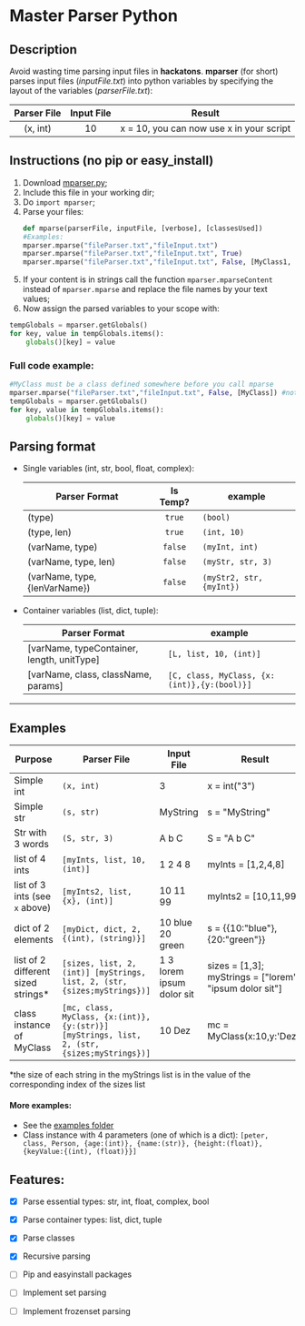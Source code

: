 # Master Parser Python
## Description
Avoid wasting time parsing input files in **hackatons**. 
**mparser** (for short) parses input files (_inputFile.txt_) into python variables by specifying the layout of the variables (_parserFile.txt_):

| Parser File  | Input File | Result |
|:------------:|:----------:|:----------:|
| (x, int)     | 10         | x = 10, you can now use x in your script         |
## Instructions (no pip or easy_install)
1. Download [mparser.py](https://github.com/msramalho/masterParserPython/blob/master/mparser.py);
2. Include this file in your working dir;
3. Do `import mparser`;
4. Parse your files:
    ```python 
    def mparse(parserFile, inputFile, [verbose], [classesUsed])
   #Examples:
    mparser.mparse("fileParser.txt","fileInput.txt")
    mparser.mparse("fileParser.txt","fileInput.txt", True)
    mparser.mparse("fileParser.txt","fileInput.txt", False, [MyClass1, MyClass2])
     ```
5. If your content is in strings call the function `mparser.mparseContent` instead of `mparser.mparse` and replace the file names by your text values;
6. Now assign the parsed variables to your scope with:
```python
tempGlobals = mparser.getGlobals()
for key, value in tempGlobals.items():
    globals()[key] = value
```
### Full code example:
```python
#MyClass must be a class defined somewhere before you call mparse
mparser.mparse("fileParser.txt","fileInput.txt", False, [MyClass]) #not verbose
tempGlobals = mparser.getGlobals()
for key, value in tempGlobals.items():
    globals()[key] = value
```

## Parsing format

- Single variables (int, str, bool, float, complex):

    | Parser Format   | Is Temp? | example |
    | ------------- |:-------------:| -------------| 
    | (type)      | `true` | `(bool)` |
    | (type, len)      | `true` | `(int, 10)` |
    | (varName, type)      | `false` | `(myInt, int)` |
    | (varName, type, len) | `false` | `(myStr, str, 3)` |
    | (varName, type, {lenVarName}) | `false` | `(myStr2, str, {myInt})` |
    
- Container variables (list, dict, tuple):
    
    | Parser Format   | example |
    | ------------- | -------------| 
    | [varName, typeContainer, length, unitType]      | `[L, list, 10, (int)]` |
    | [varName, class, className, params]      | `[C, class, MyClass, {x:(int)},{y:(bool)}]` |

---

## Examples

| Purpose  | Parser File  | Input File | Result |
| ---------| ------------ | ---------- | ------ |
| Simple int | `(x, int)`  | 3        | x = int("3")|
| Simple str | `(s, str)`  | MyString  | s = "MyString"|
| Str with 3 words | `(S, str, 3)`  | A b C  | S = "A b C"|
| list of 4 ints | `[myInts, list, 10, (int)]`  | 1 2 4 8  | myInts = [1,2,4,8]|
| list of 3 ints (see `x` above) | `[myInts2, list, {x}, (int)]`  | 10 11 99  | myInts2 = [10,11,99]|
| dict of 2 elements | `[myDict, dict, 2, {(int), (string)}]`  | 10 blue 20 green  | s = {{10:"blue"},{20:"green"}}|
| list of 2 different sized strings* | `[sizes, list, 2, (int)] [myStrings, list, 2, (str, {sizes;myStrings})]`  | 1 3  lorem ipsum dolor sit | sizes = [1,3]; myStrings = ["lorem", "ipsum dolor sit"]|
| class instance of MyClass | `[mc, class, MyClass, {x:(int)},{y:(str)}] [myStrings, list, 2, (str, {sizes;myStrings})]`  | 10 Dez | mc = MyClass(x:10,y:'Dez')|

*the size of each string in the myStrings list is in the value of the corresponding index of the sizes list

#### More examples:
- See the [examples folder](https://github.com/msramalho/masterParserPython/tree/master/examples)
- Class instance with 4 parameters (one of which is a dict):
`[peter, class, Person, {age:(int)}, {name:(str)}, {height:(float)}, {keyValue:{(int), (float)}}]`

## Features:
- [x] Parse essential types: str, int, float, complex, bool
- [x] Parse container types: list, dict, tuple
- [x] Parse classes
- [x] Recursive parsing


- [ ] Pip and easyinstall packages
- [ ] Implement set parsing
- [ ] Implement frozenset parsing


